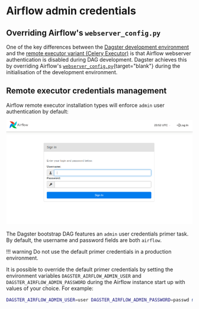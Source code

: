 # Airflow admin credentials

## Overriding Airflow's `webserver_config.py`

One of the key differences between the [Dagster development environment](../../installation-modes/sequentialexecutor/development-environment.md) and the [remote executor variant (Celery Executor)](../../installation-modes/celeryexecutor/instance-runtime.md) is that Airflow webserver authentication is disabled during DAG development. Dagster achieves this by overriding Airflow's [`webserver_config.py`](https://github.com/apache/airflow/blob/main/airflow/config_templates/default_webserver_config.py){target="blank"} during the initialisation of the development environment.

## Remote executor credentials management

Airflow remote executor installation types will enforce `admin` user authentication by default:

![Remote executor webserver login](../../assets/images/remote_executor_webserver_login.png)

The Dagster bootstrap DAG features an `admin` user credentials primer task. By default, the username and password fields are both `airflow`.

!!! warning
    Do not use the default primer credentials in a production environment.

It is possible to override the default primer credentials by setting the environment variables `DAGSTER_AIRFLOW_ADMIN_USER` and `DAGSTER_AIRFLOW_ADMIN_PASSWORD` during the Airflow instance start up with values of your choice. For example:

``` sh
DAGSTER_AIRFLOW_ADMIN_USER=user DAGSTER_AIRFLOW_ADMIN_PASSWORD=passwd make celery-stack-up
```
